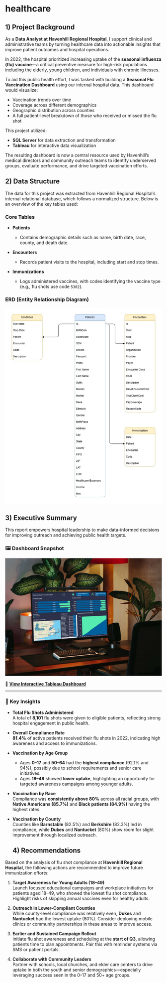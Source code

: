 # healthcare

## 1) Project Background

As a **Data Analyst at Havenhill Regional Hospital**, I support clinical and administrative teams by turning healthcare data into actionable insights that improve patient outcomes and hospital operations. 

In 2022, the hospital prioritized increasing uptake of the **seasonal influenza (flu) vaccine**—a critical preventive measure for high-risk populations including the elderly, young children, and individuals with chronic illnesses.

To aid this public health effort, I was tasked with building a **Seasonal Flu Vaccination Dashboard** using our internal hospital data. This dashboard would visualize:
- Vaccination trends over time
- Coverage across different demographics
- Geographic distribution across counties
- A full patient-level breakdown of those who received or missed the flu shot

This project utilized:
- **SQL Server** for data extraction and transformation  
- **Tableau** for interactive data visualization

The resulting dashboard is now a central resource used by Havenhill’s medical directors and community outreach teams to identify underserved groups, evaluate performance, and drive targeted vaccination efforts.

## 2) Data Structure

The data for this project was extracted from Havenhill Regional Hospital’s internal relational database, which follows a normalized structure. Below is an overview of the key tables used:

### Core Tables

- **Patients**
  - Contains demographic details such as name, birth date, race, county, and death date.
  
- **Encounters**
  - Records patient visits to the hospital, including start and stop times.

- **Immunizations**
  - Logs administered vaccines, with codes identifying the vaccine type (e.g., flu shots use code `5302`).

### ERD (Entity Relationship Diagram)

![Healthcare ERD](docs/Healthcare%20ERD.jpg)

## 3) Executive Summary

This report empowers hospital leadership to make data-informed decisions for improving outreach and achieving public health targets.

### 🖼️ Dashboard Snapshot  
![Healthcare Dashboard](docs/Healthcare-Dashboard.jpg)

🔗 **[View Interactive Tableau Dashboard](https://public.tableau.com/views/ImmunizationDashboard_17157938691190/Dashboard1?:language=en-US&:sid=&:redirect=auth&:display_count=n&:origin=viz_share_link)**

---

### 🧠 Key Insights

- **Total Flu Shots Administered**  
  A total of **8,101** flu shots were given to eligible patients, reflecting strong hospital engagement in public health.

- **Overall Compliance Rate**  
  **81.4%** of active patients received their flu shots in 2022, indicating high awareness and access to immunizations.

- **Vaccination by Age Group**  
  - Ages **0–17** and **50–64** had the **highest compliance** (92.1% and 94%), possibly due to school requirements and senior care initiatives.  
  - Ages **18–49** showed **lower uptake**, highlighting an opportunity for targeted awareness campaigns among younger adults.

- **Vaccination by Race**  
  Compliance was **consistently above 80%** across all racial groups, with **Native Americans (85.7%)** and **Black patients (84.9%)** having the highest rates.

- **Vaccination by County**  
  Counties like **Barnstable** (82.5%) and **Berkshire** (82.3%) led in compliance, while **Dukes** and **Nantucket** (80%) show room for slight improvement through localized outreach.

  ## 4) Recommendations

Based on the analysis of flu shot compliance at **Havenhill Regional Hospital**, the following actions are recommended to improve future immunization efforts:

1. **Target Awareness for Young Adults (18–49)**  
   Launch focused educational campaigns and workplace initiatives for patients aged 18–49, who showed the lowest flu shot compliance. Highlight risks of skipping annual vaccines even for healthy adults.

2. **Outreach in Lower-Compliant Counties**  
   While county-level compliance was relatively even, **Dukes** and **Nantucket** had the lowest uptake (80%). Consider deploying mobile clinics or community partnerships in these areas to improve access.

3. **Earlier and Sustained Campaign Rollout**  
   Initiate flu shot awareness and scheduling at the **start of Q3**, allowing patients time to plan appointments. Pair this with reminder systems via SMS or patient portals.

4. **Collaborate with Community Leaders**  
   Partner with schools, local churches, and elder care centers to drive uptake in both the youth and senior demographics—especially leveraging success seen in the 0–17 and 50+ age groups.
